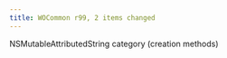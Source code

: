 ```yaml
---
title: WOCommon r99, 2 items changed
---
```


NSMutableAttributedString category (creation methods)
